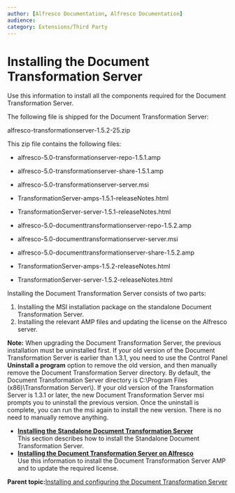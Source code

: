 ```yaml
---
author: [Alfresco Documentation, Alfresco Documentation]
audience: 
category: Extensions/Third Party
---
```


# Installing the Document Transformation Server

Use this information to install all the components required for the Document Transformation Server.

The following file is shipped for the Document Transformation Server:

alfresco-transformationserver-1.5.2-25.zip

This zip file contains the following files:

-   alfresco-5.0-transformationserver-repo-1.5.1.amp
-   alfresco-5.0-transformationserver-share-1.5.1.amp
-   alfresco-5.0-transformationserver-server.msi
-   TransformationServer-amps-1.5.1-releaseNotes.html
-   TransformationServer-server-1.5.1-releaseNotes.html

-   alfresco-5.0-documenttransformationserver-repo-1.5.2.amp
-   alfresco-5.0-documenttransformationserver-server.msi
-   alfresco-5.0-documenttransformationserver-share-1.5.2.amp
-   TransformationServer-amps-1.5.2-releaseNotes.html
-   TransformationServer-server-1.5.2-releaseNotes.html

Installing the Document Transformation Server consists of two parts:

1.  Installing the MSI installation package on the standalone Document Transformation Server.
2.  Installing the relevant AMP files and updating the license on the Alfresco server.

**Note:** When upgrading the Document Transformation Server, the previous installation must be uninstalled first. If your old version of the Document Transformation Server is earlier than 1.3.1, you need to use the Control Panel **Uninstall a program** option to remove the old version, and then manually remove the Document Transformation Server directory. By default, the Document Transformation Server directory is C:\\Program Files \(x86\)\\Transformation Server\\\). If your old version of the Transformation Server is 1.3.1 or later, the new Document Transformation Server msi prompts you to uninstall the previous version. Once the uninstall is complete, you can run the msi again to install the new version. There is no need to manually remove anything. 



-   **[Installing the Standalone Document Transformation Server](../tasks/transerv-standalone-installing.md)**  
This section describes how to install the Standalone Document Transformation Server.
-   **[Installing the Document Transformation Server on Alfresco](../tasks/transerv-installing-amps.md)**  
Use this information to install the Document Transformation Server AMP and to update the required license.

**Parent topic:**[Installing and configuring the Document Transformation Server](../concepts/transerv-intro.md)

